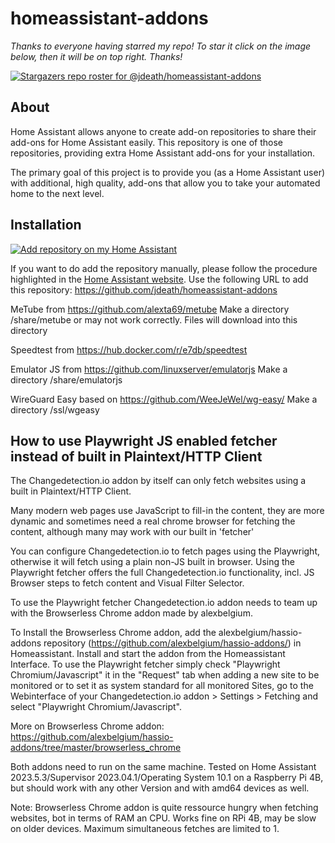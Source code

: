 # homeassistant-addons

_Thanks to everyone having starred my repo! To star it click on the image below, then it will be on top right. Thanks!_

[![Stargazers repo roster for @jdeath/homeassistant-addons](https://git-lister.onrender.com/api/stars/jdeath/homeassistant-addons?limit=30)](https://github.com/jdeath/homeassistant-addons/stargazers)

## About

Home Assistant allows anyone to create add-on repositories to share their
add-ons for Home Assistant easily. This repository is one of those repositories,
providing extra Home Assistant add-ons for your installation.

The primary goal of this project is to provide you (as a Home Assistant user)
with additional, high quality, add-ons that allow you to take your automated
home to the next level.

## Installation

[![Add repository on my Home Assistant][repository-badge]][repository-url]

If you want to do add the repository manually, please follow the procedure highlighted in the [Home Assistant website](https://home-assistant.io/hassio/installing_third_party_addons). Use the following URL to add this repository: https://github.com/jdeath/homeassistant-addons

MeTube from https://github.com/alexta69/metube
Make a directory /share/metube or may not work correctly. Files will download into this directory

Speedtest from https://hub.docker.com/r/e7db/speedtest

Emulator JS from https://github.com/linuxserver/emulatorjs
Make a directory /share/emulatorjs

WireGuard Easy based on https://github.com/WeeJeWel/wg-easy/
Make a directory /ssl/wgeasy

[repository-badge]: https://img.shields.io/badge/Add%20repository%20to%20my-Home%20Assistant-41BDF5?logo=home-assistant&style=for-the-badge
[repository-url]: https://my.home-assistant.io/redirect/supervisor_add_addon_repository/?repository_url=https%3A%2F%2Fgithub.com%2Fjdeath%2Fhomeassistant-addons

## How to use Playwright JS enabled fetcher instead of built in Plaintext/HTTP Client

The Changedetection.io addon by itself can only fetch websites using a built in Plaintext/HTTP Client.

Many modern web pages use JavaScript to fill-in the content, they are more dynamic and sometimes need a real chrome browser for fetching the content, although many may work with our built in 'fetcher'

You can configure Changedetection.io to fetch pages using the Playwright, otherwise it will fetch using a plain non-JS built in browser.
Using the Playwright fetcher offers the full Changedetection.io functionality, incl. JS Browser steps to fetch content and Visual Filter Selector.

To use the Playwright fetcher Changedetection.io addon needs to team up with the Browserless Chrome addon made by alexbelgium.

To Install the Browserless Chrome addon, add the alexbelgium/hassio-addons repository (https://github.com/alexbelgium/hassio-addons/) in Homeassistant.
Install and start the addon from the Homeassistant Interface.
To use the Playwright fetcher simply check "Playwright Chromium/Javascript" it in the "Request" tab when adding a new site to be monitored or to set it as system standard for all monitored Sites, go to the Webinterface of your Changedetection.io addon > Settings > Fetching and select "Playwright Chromium/Javascript".

More on Browserless Chrome addon: https://github.com/alexbelgium/hassio-addons/tree/master/browserless_chrome

Both addons need to run on the same machine.
Tested on Home Assistant 2023.5.3/Supervisor 2023.04.1/Operating System 10.1 on a Raspberry Pi 4B, but should work with any other Version and with amd64 devices as well.

Note: Browserless Chrome addon is quite ressource hungry when fetching websites, bot in terms of RAM an CPU. Works fine on RPi 4B, may be slow on older devices. Maximum simultaneous fetches are limited to 1.
